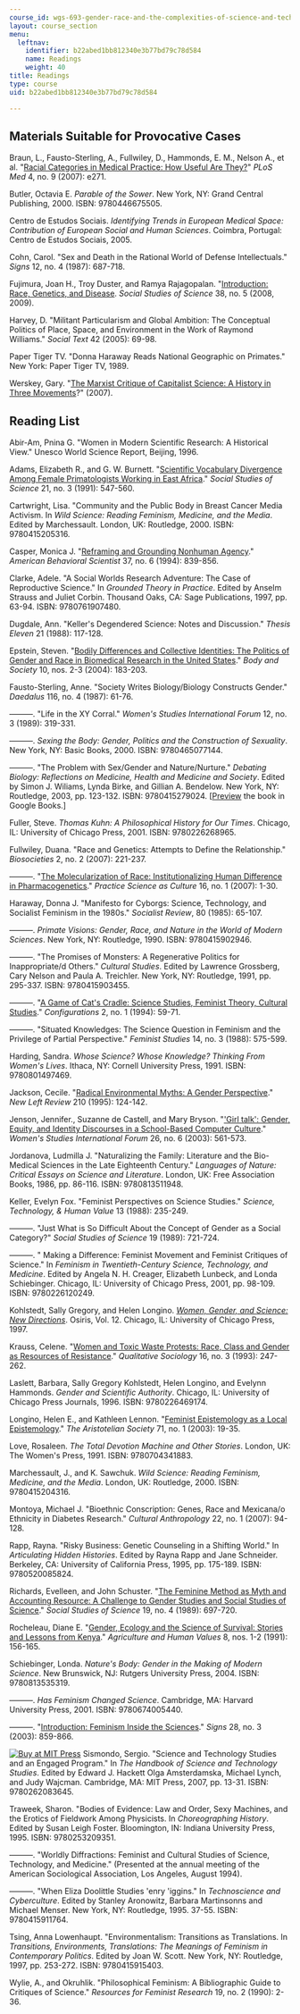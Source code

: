 ```yaml
---
course_id: wgs-693-gender-race-and-the-complexities-of-science-and-technology-a-problem-based-learning-experiment-spring-2009
layout: course_section
menu:
  leftnav:
    identifier: b22abed1bb812340e3b77bd79c78d584
    name: Readings
    weight: 40
title: Readings
type: course
uid: b22abed1bb812340e3b77bd79c78d584

---
```


Materials Suitable for Provocative Cases
----------------------------------------

Braun, L., Fausto-Sterling, A., Fullwiley, D., Hammonds, E. M., Nelson A., et al. "[Racial Categories in Medical Practice: How Useful Are They?](http://www.plosmedicine.org/article/info:doi/10.1371/journal.pmed.0040271)" _PLoS Med_ 4, no. 9 (2007): e271.

Butler, Octavia E. _Parable of the Sower_. New York, NY: Grand Central Publishing, 2000. ISBN: 9780446675505.

Centro de Estudos Sociais. _Identifying Trends in European Medical Space: Contribution of European Social and Human Sciences_. Coimbra, Portugal: Centro de Estudos Sociais, 2005.

Cohn, Carol. "Sex and Death in the Rational World of Defense Intellectuals." _Signs_ 12, no. 4 (1987): 687-718.

Fujimura, Joan H., Troy Duster, and Ramya Rajagopalan. "[Introduction: Race, Genetics, and Disease](http://sss.sagepub.com/cgi/content/abstract/38/5/643). _Social Studies of Science_ 38, no. 5 (2008, 2009).

Harvey, D. "Militant Particularism and Global Ambition: The Conceptual Politics of Place, Space, and Environment in the Work of Raymond Williams." _Social Text_ 42 (2005): 69-98.

Paper Tiger TV. "Donna Haraway Reads National Geographic on Primates." New York: Paper Tiger TV, 1989.

Werskey, Gary. "[The Marxist Critique of Capitalist Science: A History in Three Movements](http://human-nature.com/science-as-culture/werskey.html)?" (2007).

Reading List
------------

Abir-Am, Pnina G. "Women in Modern Scientific Research: A Historical View." Unesco World Science Report, Beijing, 1996.

Adams, Elizabeth R., and G. W. Burnett. "[Scientific Vocabulary Divergence Among Female Primatologists Working in East Africa](http://sss.sagepub.com/cgi/content/abstract/21/3/547)." _Social Studies of Science_ 21, no. 3 (1991): 547-560.

Cartwright, Lisa. "Community and the Public Body in Breast Cancer Media Activism. In _Wild Science: Reading Feminism, Medicine, and the Media_. Edited by Marchessault. London, UK: Routledge, 2000. ISBN: 9780415205316.

Casper, Monica J. "[Reframing and Grounding Nonhuman Agency](http://abs.sagepub.com/cgi/content/abstract/37/6/839)." _American Behavioral Scientist_ 37, no. 6 (1994): 839-856.

Clarke, Adele. "A Social Worlds Research Adventure: The Case of Reproductive Science." In _Grounded Theory in Practice_. Edited by Anselm Strauss and Juliet Corbin. Thousand Oaks, CA: Sage Publications, 1997, pp. 63-94. ISBN: 9780761907480.

Dugdale, Ann. "Keller's Degendered Science: Notes and Discussion." _Thesis Eleven_ 21 (1988): 117-128.

Epstein, Steven. "[Bodily Differences and Collective Identities: The Politics of Gender and Race in Biomedical Research in the United States](http://bod.sagepub.com/cgi/content/abstract/10/2-3/183)." _Body and Society_ 10, nos. 2-3 (2004): 183-203.

Fausto-Sterling, Anne. "Society Writes Biology/Biology Constructs Gender." _Daedalus_ 116, no. 4 (1987): 61-76.

———. "Life in the XY Corral." _Women's Studies International Forum_ 12, no. 3 (1989): 319-331.

———. _Sexing the Body: Gender, Politics and the Construction of Sexuality_. New York, NY: Basic Books, 2000. ISBN: 9780465077144.

———. "The Problem with Sex/Gender and Nature/Nurture." _Debating Biology: Reflections on Medicine, Health and Medicine and Society_. Edited by Simon J. Wiliams, Lynda Birke, and Gillian A. Bendelow. New York, NY: Routledge, 2003, pp. 123-132. ISBN: 9780415279024. \[[Preview](http://books.google.com/books?id=IGyBAgAAQBAJ&pg=PA123=onepage) the book in Google Books.\]

Fuller, Steve. _Thomas Kuhn: A Philosophical History for Our Times_. Chicago, IL: University of Chicago Press, 2001. ISBN: 9780226268965.

Fullwiley, Duana. "Race and Genetics: Attempts to Define the Relationship." _Biosocieties_ 2, no. 2 (2007): 221-237.

———. "[The Molecularization of Race: Institutionalizing Human Difference in Pharmacogenetics](http://www.informaworld.com/smpp/content~db=all~content=a773397466)." _Practice Science as Culture_ 16, no. 1 (2007): 1-30.

Haraway, Donna J. "Manifesto for Cyborgs: Science, Technology, and Socialist Feminism in the 1980s." _Socialist Review_, 80 (1985): 65-107.

———. _Primate Visions: Gender, Race, and Nature in the World of Modern Sciences_. New York, NY: Routledge, 1990. ISBN: 9780415902946.

———. "The Promises of Monsters: A Regenerative Politics for Inappropriate/d Others." _Cultural Studies_. Edited by Lawrence Grossberg, Cary Nelson and Paula A. Treichler. New York, NY: Routledge, 1991, pp. 295-337. ISBN: 9780415903455.

———. "[A Game of Cat's Cradle: Science Studies, Feminist Theory, Cultural Studies](http://muse.jhu.edu/journals/configurations/v002/2.1haraway.html)." _Configurations_ 2, no. 1 (1994): 59-71.

———. "Situated Knowledges: The Science Question in Feminism and the Privilege of Partial Perspective." _Feminist Studies_ 14, no. 3 (1988): 575-599.

Harding, Sandra. _Whose Science? Whose Knowledge? Thinking From Women's Lives_. Ithaca, NY: Cornell University Press, 1991. ISBN: 9780801497469.

Jackson, Cecile. "[Radical Environmental Myths: A Gender Perspective](http://www.newleftreview.org/?page=article&view=1800)." _New Left Review_ 210 (1995): 124-142.

Jenson, Jennifer., Suzanne de Castell, and Mary Bryson. "['Girl talk': Gender, Equity, and Identity Discourses in a School-Based Computer Culture](https://doi.org/10.1016/j.wsif.2003.09.010)." _Women's Studies International Forum_ 26, no. 6 (2003): 561-573.

Jordanova, Ludmilla J. "Naturalizing the Family: Literature and the Bio-Medical Sciences in the Late Eighteenth Century." _Languages of Nature: Critical Essays on Science and Literature_. London, UK: Free Association Books, 1986, pp. 86-116. ISBN: 9780813511948.

Keller, Evelyn Fox. "Feminist Perspectives on Science Studies." _Science, Technology, & Human Value_ 13 (1988): 235-249.

———. "Just What is So Difficult About the Concept of Gender as a Social Category?" _Social Studies of Science_ 19 (1989): 721-724.

———. " Making a Difference: Feminist Movement and Feminist Critiques of Science." In _Feminism in Twentieth-Century Science, Technology, and Medicine_. Edited by Angela N. H. Creager, Elizabeth Lunbeck, and Londa Schiebinger. Chicago, IL: University of Chicago Press, 2001, pp. 98-109. ISBN: 9780226120249.

Kohlstedt, Sally Gregory, and Helen Longino. [_Women, Gender, and Science: New Directions_](http://www.press.uchicago.edu/ucp/books/book/distributed/O/bo3683405.html). Osiris, Vol. 12. Chicago, IL: University of Chicago Press, 1997.

Krauss, Celene. "[Women and Toxic Waste Protests: Race, Class and Gender as Resources of Resistance](https://link.springer.com/article/10.1007/BF00990101)." _Qualitative Sociology_ 16, no. 3 (1993): 247-262.

Laslett, Barbara, Sally Gregory Kohlstedt, Helen Longino, and Evelynn Hammonds. _Gender and Scientific Authority_. Chicago, IL: University of Chicago Press Journals, 1996. ISBN: 9780226469174.

Longino, Helen E., and Kathleen Lennon. "[Feminist Epistemology as a Local Epistemology](https://onlinelibrary.wiley.com/doi/pdf/10.1111/1467-8349.00017)." _The Aristotelian Society_ 71, no. 1 (2003): 19-35.

Love, Rosaleen. _The Total Devotion Machine and Other Stories_. London, UK: The Women's Press, 1991. ISBN: 9780704341883.

Marchessault, J., and K. Sawchuk. _Wild Science: Reading Feminism, Medicine, and the Media_. London, UK: Routledge, 2000. ISBN: 9780415204316.

Montoya, Michael J. "Bioethnic Conscription: Genes, Race and Mexicana/o Ethnicity in Diabetes Research." _Cultural Anthropology_ 22, no. 1 (2007): 94-128.

Rapp, Rayna. "Risky Business: Genetic Counseling in a Shifting World." In _Articulating Hidden Histories_. Edited by Rayna Rapp and Jane Schneider. Berkeley, CA: University of California Press, 1995, pp. 175-189. ISBN: 9780520085824.

Richards, Evelleen, and John Schuster. "[The Feminine Method as Myth and Accounting Resource: A Challenge to Gender Studies and Social Studies of Science](http://sss.sagepub.com/cgi/content/abstract/19/4/697)." _Social Studies of Science_ 19, no. 4 (1989): 697-720.

Rocheleau, Diane E. "[Gender, Ecology and the Science of Survival: Stories and Lessons from Kenya](https://link.springer.com/article/10.1007%2FBF01579669)." _Agriculture and Human Values_ 8, nos. 1-2 (1991): 156-165.

Schiebinger, Londa. _Nature's Body: Gender in the Making of Modern Science_. New Brunswick, NJ: Rutgers University Press, 2004. ISBN: 9780813535319.

———. _Has Feminism Changed Science_. Cambridge, MA: Harvard University Press, 2001. ISBN: 9780674005440.

———. "[Introduction: Feminism Inside the Sciences](http://www.journals.uchicago.edu/doi/abs/10.1086/345319)." _Signs_ 28, no. 3 (2003): 859-866.

[![Buy at MIT Press](/images/mp_logo.gif)](https://mitpress.mit.edu/9780262083645) Sismondo, Sergio. "Science and Technology Studies and an Engaged Program." In _The Handbook of Science and Technology Studies_. Edited by Edward J. Hackett Olga Amsterdamska, Michael Lynch, and Judy Wajcman. Cambridge, MA: MIT Press, 2007, pp. 13-31. ISBN: 9780262083645.

Traweek, Sharon. "Bodies of Evidence: Law and Order, Sexy Machines, and the Erotics of Fieldwork Among Physicists. In _Choreographing History_. Edited by Susan Leigh Foster. Bloomington, IN: Indiana University Press, 1995. ISBN: 9780253209351.

———. "Worldly Diffractions: Feminist and Cultural Studies of Science, Technology, and Medicine." (Presented at the annual meeting of the American Sociological Association, Los Angeles, August 1994).

———. "When Eliza Doolittle Studies 'enry 'iggins." In _Technoscience and Cyberculture_. Edited by Stanley Aronowitz, Barbara Martinsonns and Michael Menser. New York, NY: Routledge, 1995. 37-55. ISBN: 9780415911764.

Tsing, Anna Lowenhaupt. "Environmentalism: Transitions as Translations. In _Transitions, Environments, Translations: The Meanings of Feminism in Contemporary Politics_. Edited by Joan W. Scott. New York, NY: Routledge, 1997, pp. 253-272. ISBN: 9780415915403.

Wylie, A., and Okruhlik. "Philosophical Feminism: A Bibliographic Guide to Critiques of Science." _Resources for Feminist Research_ 19, no. 2 (1990): 2-36.